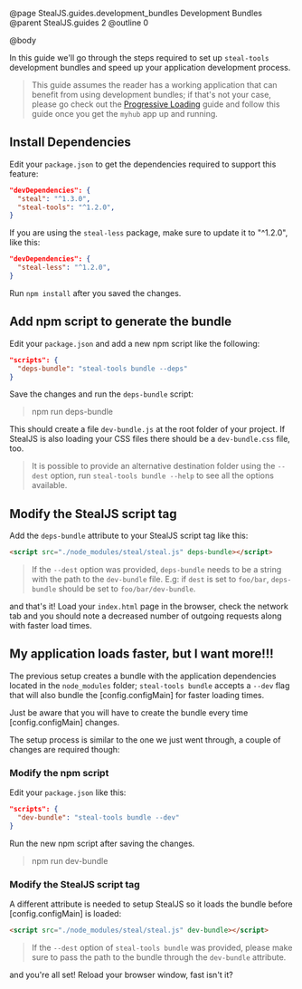 @page StealJS.guides.development_bundles Development Bundles
@parent StealJS.guides 2
@outline 0

@body

In this guide we'll go through the steps required to set up `steal-tools` development bundles and
speed up your application development process.

> This guide assumes the reader has a working application that can benefit from
> using development bundles; if that's not your case, please go check out the 
> [Progressive Loading](./StealJS.guides.progressive_loading) guide and follow 
> this guide once you get the `myhub` app up and running.

## Install Dependencies

Edit your `package.json` to get the dependencies required to support this feature:

```json
"devDependencies": {
  "steal": "^1.3.0",
  "steal-tools": "^1.2.0",
}
```

If you are using the `steal-less` package, make sure to update it to "^1.2.0", like this:

```json
"devDependencies": {
  "steal-less": "^1.2.0",
}
```

Run `npm install` after you saved the changes.

## Add npm script to generate the bundle

Edit your `package.json` and add a new npm script like the following:

```json
"scripts": {
  "deps-bundle": "steal-tools bundle --deps"
}
```

Save the changes and run the `deps-bundle` script:

> npm run deps-bundle

This should create a file `dev-bundle.js` at the root folder of your project. If StealJS is also loading your CSS
files there should be a `dev-bundle.css` file, too.

> It is possible to provide an alternative destination folder using the `--dest`
> option, run `steal-tools bundle --help` to see all the options available.

## Modify the StealJS script tag

Add the `deps-bundle` attribute to your StealJS script tag like this:

```html
<script src="./node_modules/steal/steal.js" deps-bundle></script>
```

> If the `--dest` option was provided, `deps-bundle` needs to be a string with the
> path to the `dev-bundle` file. E.g: if `dest` is set to `foo/bar`, `deps-bundle`
> should be set to `foo/bar/dev-bundle`.

and that's it! Load your `index.html` page in the browser, check the network tab and you should note a
decreased number of outgoing requests along with faster load times.

## My application loads faster, but I want more!!!

The previous setup creates a bundle with the application dependencies located in the `node_modules` folder;
`steal-tools bundle` accepts a `--dev` flag that will also bundle the [config.configMain] for faster loading times.

Just be aware that you will have to create the bundle every time [config.configMain] changes.

The setup process is similar to the one we just went through, a couple of changes are required though:

### Modify the npm script

Edit your `package.json` like this:

```json
"scripts": {
  "dev-bundle": "steal-tools bundle --dev"
}
```

Run the new npm script after saving the changes.

> npm run dev-bundle

### Modify the StealJS script tag

A different attribute is needed to setup StealJS so it loads the bundle before [config.configMain] is loaded:

```html
<script src="./node_modules/steal/steal.js" dev-bundle></script>
```

> If the `--dest` option of `steal-tools bundle` was provided, please make sure to pass 
> the path to the bundle through the `dev-bundle` attribute. 

and you're all set! Reload your browser window, fast isn't it?
